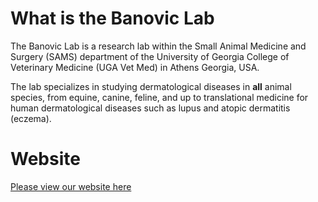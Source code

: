 # What is the Banovic Lab
The Banovic Lab is a research lab within the Small Animal Medicine and Surgery (SAMS) department of the University of Georgia College of Veterinary Medicine (UGA Vet Med) in Athens Georgia, USA. 

The lab specializes in studying dermatological diseases in **all** animal species, from equine, canine, feline, and up to translational medicine for human dermatological diseases such as lupus and atopic dermatitis (eczema).

# Website
[Please view our website here](https://banoviclabs.github.io/Banovic_Lab/docs/index.html)

